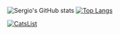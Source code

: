 ![Sergio's GitHub stats](https://github-readme-stats.vercel.app/api?username=smoralb&show_icons=true&bg_color=30,e96443,904e95)
[![Top Langs](https://github-readme-stats.vercel.app/api/top-langs/?username=smoralb&theme=radical)](https://github.com/smoralb/github-readme-stats)

[![CatsList](https://github-readme-stats.vercel.app/api/pin/?username=smoralb&repo=CatsList&theme=radical)](https://github.com/smoralb/CatsList)
